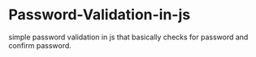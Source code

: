 # Password-Validation-in-js
simple password validation in js that basically checks for password and confirm password. 
